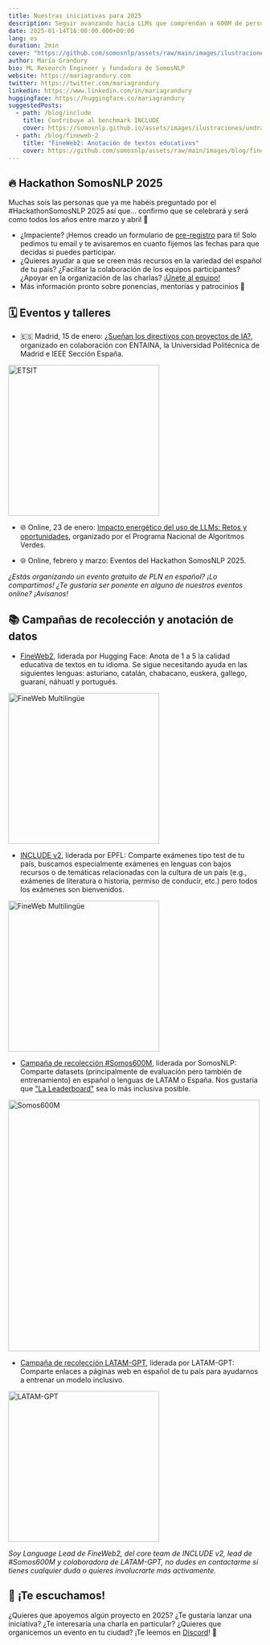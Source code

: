 ```yaml
---
title: Nuestras iniciativas para 2025
description: Seguir avanzando hacia LLMs que comprendan a 600M de personas hispanohablantes
date: 2025-01-14T16:00:00.000+00:00
lang: es
duration: 2min
cover: "https://github.com/somosnlp/assets/raw/main/images/ilustraciones/undraw_gifts_re_97j6.svg"
author: María Grandury
bio: ML Research Engineer y fundadora de SomosNLP
website: https://mariagrandury.com
twitter: https://twitter.com/mariagrandury
linkedin: https://www.linkedin.com/in/mariagrandury
huggingface: https://huggingface.co/mariagrandury
suggestedPosts:
  - path: /blog/include
    title: Contribuye al benchmark INCLUDE
    cover: https://somosnlp.github.io/assets/images/ilustraciones/undraw_Traveling_re_weve.svg
  - path: /blog/fineweb-2
    title: "FineWeb2: Anotación de textos educativos"
    cover: https://github.com/somosnlp/assets/raw/main/images/blog/fineweb_post.png
---
```


## 🔥 Hackathon SomosNLP 2025

Muchas sois las personas que ya me habéis preguntado por el #HackathonSomosNLP 2025 así que... confirmo que se celebrará y será como todos los años entre marzo y abril 🚀

- ¿Impaciente? ¡Hemos creado un formulario de [pre-registro](https://forms.gle/dWQQjXvkkP2VeEJ1A) para ti! Solo pedimos tu email y te avisaremos en cuanto fijemos las fechas para que decidas si puedes participar.
- ¿Quieres ayudar a que se creen más recursos en la variedad del español de tu país? ¿Facilitar la colaboración de los equipos participantes? ¿Apoyar en la organización de las charlas? [¡Únete al equipo!](https://forms.gle/dWQQjXvkkP2VeEJ1A) 
- Más información pronto sobre ponencias, mentorías y patrocinios 👀
<!-- - Más información pronto sobre ponencias, mentorías y patrocinios: https://somosnlp.org/hackathon -->

## 🗓️ Eventos y talleres

- 🇪🇸 Madrid, 15 de enero: [¿Sueñan los directivos con proyectos de IA?](https://somosnlp.org/eventos/madrid/suenan-los-directivos-con-proyectos-de-ia), organizado en colaboración con ENTAINA, la Universidad Politécnica de Madrid e IEEE Sección España.

<div class="flex justify-center">
    <img src="https://somosnlp.github.io/assets/images/eventos/20250115_entaina_directivos_ia.png" alt="ETSIT" width="300">
</div>

- 🌐 Online, 23 de enero: [Impacto energético del uso de LLMs: Retos y oportunidades](https://algoritmosverdes.gob.es/es/eventos/impacto-energetico-del-uso-de-llms-retos-y-oportunidades), organizado por el Programa Nacional de Algoritmos Verdes.

- 🌐 Online, febrero y marzo: Eventos del Hackathon SomosNLP 2025.

*¿Estás organizando un evento gratuito de PLN en español? ¡Lo compartimos! ¿Te gustaría ser ponente en alguno de nuestros eventos online? ¡Avísanos!*

## 📚 Campañas de recolección y anotación de datos

- [FineWeb2](https://somosnlp.org/blog/fineweb-2), liderada por Hugging Face: Anota de 1 a 5 la calidad educativa de textos en tu idioma. Se sigue necesitando ayuda en las siguientes lenguas: asturiano, catalán, chabacano, euskera, gallego, guaraní, náhuatl y portugués.

<div class="flex justify-center">
    <img src="https://github.com/somosnlp/assets/raw/main/images/blog/fineweb_post.png" alt="FineWeb Multilingüe" width="300">
</div>

- [INCLUDE v2](https://somosnlp.org/blog/include), liderada por EPFL: Comparte exámenes tipo test de tu país, buscamos especialmente exámenes en lenguas con bajos recursos o de temáticas relacionadas con la cultura de un país (e.g., exámenes de literatura o historia, permiso de conducir, etc.) pero todos los exámenes son bienvenidos.

<div class="flex justify-center">
    <img src="https://somosnlp.github.io/assets/images/ilustraciones/undraw_Traveling_re_weve.svg" alt="FineWeb Multilingüe" width="300">
</div>

- [Campaña de recolección #Somos600M](https://docs.google.com/forms/d/13k0FZvkco2KmxKFoflWoftpN6jWfcIYIpCb5PZx_950/edit), liderada por SomosNLP: Comparte datasets (principalmente de evaluación pero también de entrenamiento) en español o lenguas de LATAM o España. Nos gustaría que ["La Leaderboard"](https://huggingface.co/spaces/la-leaderboard/la-leaderboard) sea lo más inclusiva posible.

<div class="flex justify-center">
    <img src="https://somosnlp.github.io/assets/images/eventos/240301_somos600m.jpg" alt="Somos600M" width="500">
</div>

- [Campaña de recolección LATAM-GPT](), liderada por LATAM-GPT: Comparte enlaces a páginas web en español de tu país para ayudarnos a entrenar un modelo inclusivo.

<div class="flex justify-center">
    <img src="https://github.com/somosnlp/assets/raw/main/images/patrocinios/LatamGPT.png" alt="LATAM-GPT" width="300">
</div>

*Soy Language Lead de FineWeb2, del core team de INCLUDE v2, lead de #Somos600M y colaboradora de LATAM-GPT, no dudes en contactarme si tienes cualquier duda o quieres involucrarte más activamente.*

## 🤗 ¡Te escuchamos!

¿Quieres que apoyemos algún proyecto en 2025? ¿Te gustaría lanzar una iniciativa? ¿Te interesaría una charla en particular? ¿Quieres que organicemos un evento en tu ciudad? ¡Te leemos en [Discord](https://discord.com/invite/my8w7JUxZR)! 👋
